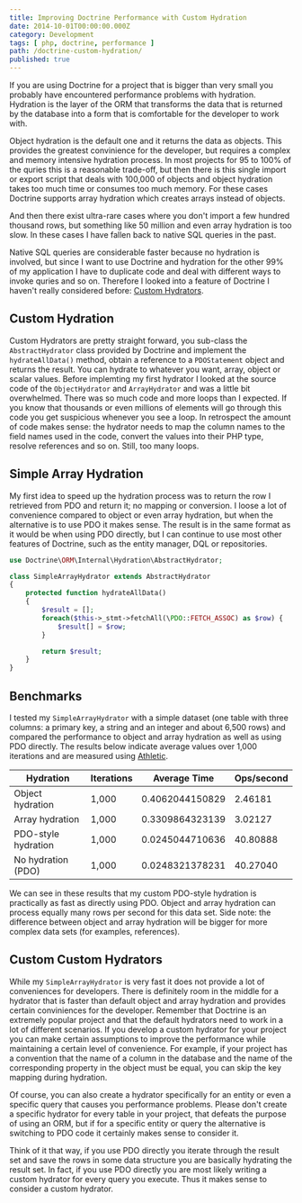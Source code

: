 ```yaml
---
title: Improving Doctrine Performance with Custom Hydration
date: 2014-10-01T00:00:00.000Z
category: Development
tags: [ php, doctrine, performance ]
path: /doctrine-custom-hydration/
published: true
---
```


If you are using Doctrine for a project that is bigger than very small you probably have encountered performance problems with hydration. Hydration is the layer of the ORM that transforms the data that is returned by the database into a form that is comfortable for the developer to work with.

Object hydration is the default one and it returns the data as objects. This provides the greatest convinience for the developer, but requires a complex and memory intensive hydration process. In most projects for 95 to 100% of the quries this is a reasonable trade-off, but then there is this single import or export script that deals with 100,000 of objects and object hydration takes too much time or consumes too much memory. For these cases Doctrine supports array hydration which creates arrays instead of objects.

And then there exist ultra-rare cases where you don't import a few hundred thousand rows, but something like 50 million and even array hydration is too slow. In these cases I have fallen back to native SQL queries in the past.

Native SQL queries are considerable faster because no hydration is involved, but since I want to use Doctrine and hydration for the other 99% of my application I have to duplicate code and deal with different ways to invoke quries and so on. Therefore I looked into a feature of Doctrine I haven't really considered before: [Custom Hydrators](http://docs.doctrine-project.org/projects/doctrine-orm/en/latest/reference/dql-doctrine-query-language.html#custom-hydration-modes).

## Custom Hydration

Custom Hydrators are pretty straight forward, you sub-class the `AbstractHydrator` class provided by Doctrine and implement the `hydrateAllData()` method, obtain a reference to a `PDOStatement` object and returns the result. You can hydrate to whatever you want, array, object or scalar values. Before implemting my first hydrator I looked at the source code of the `ObjectHydrator` and `ArrayHydrator` and was a little bit overwhelmed. There was so much code and more loops than I expected. If you know that thousands or even millions of elements will go through this code you get suspicious whenever you see a loop. In retrospect the amount of code makes sense: the hydrator needs to map the column names to the field names used in the code, convert the values into their PHP type, resolve references and so on. Still, too many loops.

## Simple Array Hydration

My first idea to speed up the hydration process was to return the row I retrieved from PDO and return it; no mapping or conversion. I loose a lot of convenience compared to object or even array hydration, but when the alternative is to use PDO it makes sense. The result is in the same format as it would be when using PDO directly, but I can continue to use most other features of Doctrine, such as the entity manager, DQL or repositories.

```php
use Doctrine\ORM\Internal\Hydration\AbstractHydrator;

class SimpleArrayHydrator extends AbstractHydrator
{
    protected function hydrateAllData()
    {
        $result = [];
        foreach($this->_stmt->fetchAll(\PDO::FETCH_ASSOC) as $row) {
            $result[] = $row;
        }

        return $result;
    }
}
```

## Benchmarks

I tested my `SimpleArrayHydrator` with a simple dataset (one table with three columns: a primary key, a string and an integer and about 6,500 rows) and compared the performance to object and array hydration as well as using PDO directly. The results below indicate average values over 1,000 iterations and are measured using [Athletic](https://github.com/polyfractal/athletic).

<table>
    <thead>
        <tr>
            <th>Hydration</th>
            <th>Iterations</th>
            <th>Average Time</th>
            <th>Ops/second</th>
        </tr>
    </thead>
    <tbody>
        <tr>
            <td>Object hydration</td>
            <td>1,000</td>
            <td>0.4062044150829</td>
            <td>2.46181</td>
        </tr>
        <tr>
            <td>Array hydration</td>
            <td>1,000</td>
            <td>0.3309864323139</td>
            <td>3.02127</td>
        </tr>
        <tr>
            <td>PDO-style hydration</td>
            <td>1,000</td>
            <td>0.0245044710636</td>
            <td>40.80888</td>
        </tr>
        <tr>
            <td>No hydration (PDO)</td>
            <td>1,000</td>
            <td>0.0248321378231</td>
            <td>40.27040</td>
        </tr>
    </tbody>
</table>

We can see in these results that my custom PDO-style hydration is practically as fast as directly using PDO. Object and array hydration can process equally many rows per second for this data set. Side note: the difference between object and array hydration will be bigger for more complex data sets (for examples, references).

## Custom Custom Hydrators

While my `SimpleArrayHydrator` is very fast it does not provide a lot of conveniences for developers. There is definitely room in the middle for a hydrator that is faster than default object and array hydration and provides certain conviniences for the developer. Remember that Doctrine is an extremely popular project and that the default hydrators need to work in a lot of different scenarios. If you develop a custom hydrator for your project you can make certain assumptions to improve the performance while maintaining a certain level of convenience. For example, if your project has a convention that the name of a column in the database and the name of the corresponding property in the object must be equal, you can skip the key mapping during hydration.

Of course, you can also create a hydrator specifically for an entity or even a specific query that causes you performance problems. Please don't create a specific hydrator for every table in your project, that defeats the purpose of using an ORM, but if for a specific entity or query the alternative is switching to PDO code it certainly makes sense to consider it.

Think of it that way, if you use PDO directly you iterate through the result set and save the rows in some data structure you are basically hydrating the result set. In fact, if you use PDO directly you are most likely writing a custom hydrator for every query you execute. Thus it makes sense to consider a custom hydrator.
